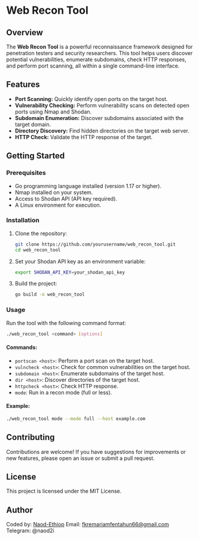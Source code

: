
# Web Recon Tool

## Overview
The **Web Recon Tool** is a powerful reconnaissance framework designed for penetration testers and security researchers. This tool helps users discover potential vulnerabilities, enumerate subdomains, check HTTP responses, and perform port scanning, all within a single command-line interface.

## Features
- **Port Scanning:** Quickly identify open ports on the target host.
- **Vulnerability Checking:** Perform vulnerability scans on detected open ports using Nmap and Shodan.
- **Subdomain Enumeration:** Discover subdomains associated with the target domain.
- **Directory Discovery:** Find hidden directories on the target web server.
- **HTTP Check:** Validate the HTTP response of the target.

## Getting Started

### Prerequisites
- Go programming language installed (version 1.17 or higher).
- Nmap installed on your system.
- Access to Shodan API (API key required).
- A Linux environment for execution.

### Installation
1. Clone the repository:
   ```bash
   git clone https://github.com/yourusername/web_recon_tool.git
   cd web_recon_tool
   ```

2. Set your Shodan API key as an environment variable:
   ```bash
   export SHODAN_API_KEY=your_shodan_api_key
   ```

3. Build the project:
   ```bash
   go build -o web_recon_tool
   ```

### Usage
Run the tool with the following command format:
```bash
./web_recon_tool <command> [options]
```

#### Commands:
- `portscan <host>`: Perform a port scan on the target host.
- `vulncheck <host>`: Check for common vulnerabilities on the target host.
- `subdomain <host>`: Enumerate subdomains of the target host.
- `dir <host>`: Discover directories of the target host.
- `httpcheck <host>`: Check HTTP response.
- `mode`: Run in a recon mode (full or less).

#### Example:
```bash
./web_recon_tool mode --mode full --host example.com
```

## Contributing
Contributions are welcome! If you have suggestions for improvements or new features, please open an issue or submit a pull request.

## License
This project is licensed under the MIT License.

## Author
Coded by: [Naod-Ethiop](https://github.com/yourusername)
Email: fkremariamfentahun66@gmail.com
Telegram: @naod2i
